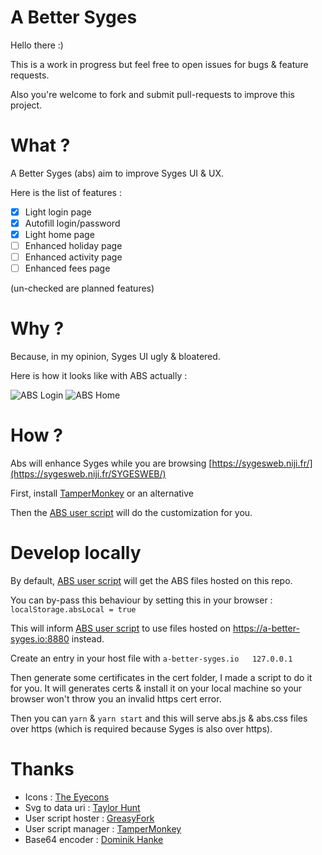 # A Better Syges

Hello there :)

This is a work in progress but feel free to open issues for bugs & feature requests.

Also you're welcome to fork and submit pull-requests to improve this project.

# What ?

A Better Syges (abs) aim to improve Syges UI & UX.

Here is the list of features :

- [x] Light login page
- [x] Autofill login/password
- [x] Light home page
- [ ] Enhanced holiday page
- [ ] Enhanced activity page
- [ ] Enhanced fees page

(un-checked are planned features)

# Why ?

Because, in my opinion, Syges UI ugly & bloatered.

Here is how it looks like with ABS actually :

![ABS Login](http://i.imgur.com/7FYPUpz.png)
![ABS Home](http://i.imgur.com/r55GmSt.png)

# How ?

Abs will enhance Syges while you are browsing [https://sygesweb.niji.fr/](https://sygesweb.niji.fr/SYGESWEB/)

First, install [TamperMonkey](https://chrome.google.com/webstore/detail/tampermonkey/dhdgffkkebhmkfjojejmpbldmpobfkfo) or an alternative

Then the [ABS user script](https://greasyfork.org/fr/scripts/31837-a-better-syges) will do the customization for you.

# Develop locally

By default, [ABS user script](https://greasyfork.org/fr/scripts/31837-a-better-syges) will get the ABS files hosted on this repo.

You can by-pass this behaviour by setting this in your browser : `localStorage.absLocal = true`

This will inform [ABS user script](https://greasyfork.org/fr/scripts/31837-a-better-syges) to use files hosted on https://a-better-syges.io:8880 instead.

Create an entry in your host file with `a-better-syges.io   127.0.0.1`

Then generate some certificates in the cert folder, I made a script to do it for you. It will generates certs & install it on your local machine so your browser won't throw you an invalid https cert error.

Then you can `yarn` & `yarn start` and this will serve abs.js & abs.css files over https (which is required because Syges is also over https).

# Thanks

- Icons : [The Eyecons](https://www.iconfinder.com/iconsets/audio-controls-ui-icons)
- Svg to data uri : [Taylor Hunt](https://codepen.io/tigt/post/optimizing-svgs-in-data-uris)
- User script hoster : [GreasyFork](https://greasyfork.org)
- User script manager : [TamperMonkey](https://chrome.google.com/webstore/detail/tampermonkey/dhdgffkkebhmkfjojejmpbldmpobfkfo)
- Base64 encoder : [Dominik Hanke](https://www.base64-image.de/)
